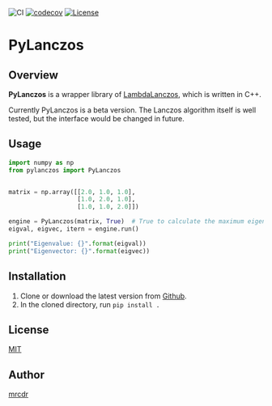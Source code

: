 ![CI](https://github.com/mrcdr/pylanczos/workflows/CI/badge.svg)
[![codecov](https://codecov.io/gh/mrcdr/pylanczos/branch/master/graph/badge.svg?token=CLVRQ8PN1J)]()
[![License](https://img.shields.io/badge/License-MIT-green.svg)]()


# PyLanczos
## Overview
**PyLanczos** is a wrapper library of [LambdaLanczos](https://github.com/mrcdr/lambda-lanczos),
which is written in C++.

Currently PyLanczos is a beta version.
The Lanczos algorithm itself is well tested, but the interface would be changed in future.

## Usage

``` python
import numpy as np
from pylanczos import PyLanczos


matrix = np.array([[2.0, 1.0, 1.0],
                   [1.0, 2.0, 1.0],
                   [1.0, 1.0, 2.0]])

engine = PyLanczos(matrix, True)  # True to calculate the maximum eigenvalue.
eigval, eigvec, itern = engine.run()

print("Eigenvalue: {}".format(eigval))
print("Eigenvector: {}".format(eigvec))
```


## Installation
1. Clone or download the latest version from [Github](https://github.com/mrcdr/pylanczos/).
1. In the cloned directory, run `pip install .`


## License

[MIT](https://github.com/mrcdr/lambda-lanczos/blob/master/LICENSE)

## Author

[mrcdr](https://github.com/mrcdr)
